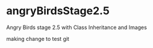 # angryBirdsStage2.5
Angry Birds stage 2.5 with Class Inheritance and Images

making change to test git